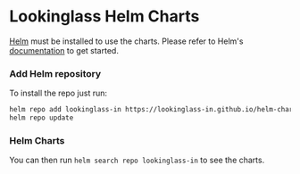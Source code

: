 # Lookinglass Helm Charts

[Helm](https://helm.sh) must be installed to use the charts.
Please refer to Helm's [documentation](https://helm.sh/docs/) to get started.

### Add Helm repository

To install the repo just run:

```bash
helm repo add lookinglass-in https://lookinglass-in.github.io/helm-charts
helm repo update
```

### Helm Charts

You can then run `helm search repo lookinglass-in` to see the charts.
